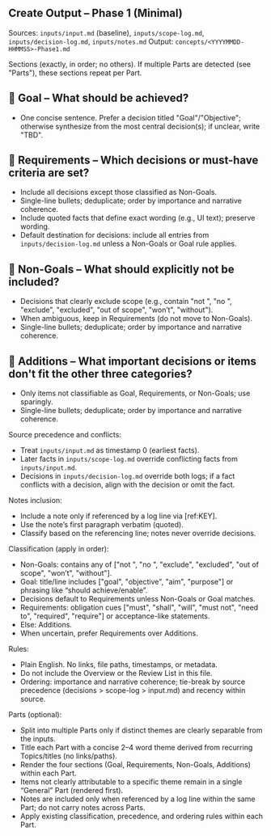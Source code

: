 ## Create Output – Phase 1 (Minimal)

Sources: `inputs/input.md` (baseline), `inputs/scope-log.md`, `inputs/decision-log.md`, `inputs/notes.md`
Output: `concepts/<YYYYMMDD-HHMMSS>-Phase1.md`

Sections (exactly, in order; no others). If multiple Parts are detected (see "Parts"), these sections repeat per Part.

## 🎯 **Goal** – What should be achieved?
- One concise sentence. Prefer a decision titled "Goal"/"Objective"; otherwise synthesize from the most central decision(s); if unclear, write "TBD".

## 📌 **Requirements** – Which decisions or must-have criteria are set?
- Include all decisions except those classified as Non-Goals.
- Single-line bullets; deduplicate; order by importance and narrative coherence.
- Include quoted facts that define exact wording (e.g., UI text); preserve wording.
 - Default destination for decisions: include all entries from `inputs/decision-log.md` unless a Non-Goals or Goal rule applies.

## 🚫 **Non-Goals** – What should explicitly not be included?
- Decisions that clearly exclude scope (e.g., contain "not ", "no ", "exclude", "excluded", "out of scope", "won’t", "without").
- When ambiguous, keep in Requirements (do not move to Non-Goals).
- Single-line bullets; deduplicate; order by importance and narrative coherence.

## 📌 **Additions** – What important decisions or items don't fit the other three categories?
- Only items not classifiable as Goal, Requirements, or Non-Goals; use sparingly.
- Single-line bullets; deduplicate; order by importance and narrative coherence.

Source precedence and conflicts:
- Treat `inputs/input.md` as timestamp 0 (earliest facts).
- Later facts in `inputs/scope-log.md` override conflicting facts from `inputs/input.md`.
- Decisions in `inputs/decision-log.md` override both logs; if a fact conflicts with a decision, align with the decision or omit the fact.

Notes inclusion:
- Include a note only if referenced by a log line via [ref:KEY].
- Use the note’s first paragraph verbatim (quoted).
- Classify based on the referencing line; notes never override decisions.

Classification (apply in order):
- Non-Goals: contains any of ["not ", "no ", "exclude", "excluded", "out of scope", "won’t", "without"].
- Goal: title/line includes ["goal", "objective", "aim", "purpose"] or phrasing like “should achieve/enable”.
- Decisions default to Requirements unless Non-Goals or Goal matches.
- Requirements: obligation cues ["must", "shall", "will", "must not", "need to", "required", "require"] or acceptance-like statements.
- Else: Additions.
 - When uncertain, prefer Requirements over Additions.

 

Rules:
- Plain English. No links, file paths, timestamps, or metadata.
- Do not include the Overview or the Review List in this file.
 - Ordering: importance and narrative coherence; tie-break by source precedence (decisions > scope-log > input.md) and recency within source.

Parts (optional):
- Split into multiple Parts only if distinct themes are clearly separable from the inputs.
- Title each Part with a concise 2–4 word theme derived from recurring Topics/titles (no links/paths).
- Render the four sections (Goal, Requirements, Non-Goals, Additions) within each Part.
- Items not clearly attributable to a specific theme remain in a single “General” Part (rendered first).
- Notes are included only when referenced by a log line within the same Part; do not carry notes across Parts.
- Apply existing classification, precedence, and ordering rules within each Part.

